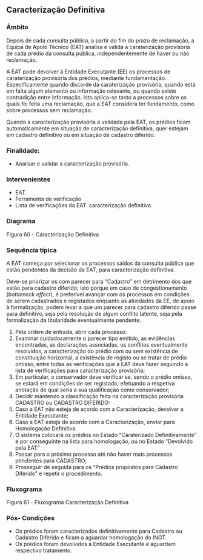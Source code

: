 ## Caracterização Definitiva

### Âmbito

Depois de cada consulta pública, a partir do fim do prazo de reclamação, a Equipa de Apoio Técnico \(EAT\) analisa e valida a caraterização provisória de cada prédio da consulta pública, independentemente de haver ou não reclamação.

A EAT pode devolver à Entidade Executante \(EE\) os processos de caraterização provisória dos prédios, mediante fundamentação. Especificamente quando discorde da caraterização provisória, quando está em falta algum elemento ou informação relevante, ou quando existe contradição entre informação. Isto aplica-se tanto a processos sobre os quais foi feita uma reclamação, que a EAT considera ter fundamento, como sobre processos sem reclamação.

Quando a caracterização provisória é validada pela EAT, os prédios ficam automaticamente em situação de caracterização definitiva, quer estejam em cadastro definitivo ou em situação de cadastro diferido.

### Finalidade:

* Analisar e validar a caracterização provisória.

### Intervenientes

* EAT.
* Ferramenta de verificação
* Lista de verificações da EAT: caracterização definitiva.

### Diagrama

Figura 60 - Caracterização Definitiva

### Sequência típica

A EAT começa por selecionar os processos saídos da consulta pública que estão pendentes da decisão da EAT, para caracterização definitiva.

Deve-se priorizar os com parecer para “Cadastro” em detrimento dos que estão para cadastro diferido; isto porque em caso de congestionamento \(_bottleneck effect_\), é preferível avançar com os processos em condições de serem cadastrados e registados enquanto as atividades da EE, de apoio à formalização, podem levar a que um parecer para cadastro diferido passe para definitivo, seja pela resolução de algum conflito latente, seja pela formalização da titularidade eventualmente pendente.

1. Pela ordem de entrada, abrir cada processo:
2. Examinar cuidadosamente o parecer tipo emitido, as evidências encontradas, as declarações associadas, os conflitos eventualmente resolvidos, a caracterização do prédio com ou sem existência de constituição horizontal, a existência de registo ou se tratar de prédio omisso, entre todas as verificações que a EAT deve fazer seguindo a lista de verificações para caracterização provisória;
3. Em particular, o conservador deve verificar se, sendo o prédio omisso, se estará em condições de ser registado, efetuando a respetiva anotação de qual seria a sua qualificação como conservador;
4. Decidir mantendo a classificação feita na caracterização provisória CADASTRO ou CADASTRO DIFERIDO:
5. Caso a EAT não esteja de acordo com a Caracterização, devolver a Entidade Executante;
6. Caso a EAT esteja de acordo com a Caracterização, enviar para Homologação Definitiva.
7. O sistema colocará os prédios no Estado “Caraterizado Definitivamente” e por conseguinte na lista para homologação, ou no Estado “Devolvido pela EAT”
8. Passar para o próximo processo até não haver mais processos pendentes para CADASTRO;
9. Prosseguir de seguida para os “Prédios propostos para Cadastro Diferido” e repetir o procedimento.

### Fluxograma

Figura 61 - Fluxograma Caracterização Definitiva

### Pós- Condições

* Os prédios foram caracterizados definitivamente para Cadastro ou Cadastro Diferido e ficam a aguardar homologação do INGT.
* Os prédios foram devolvidos à Entidade Executante e aguardam respectivo tratamento.



